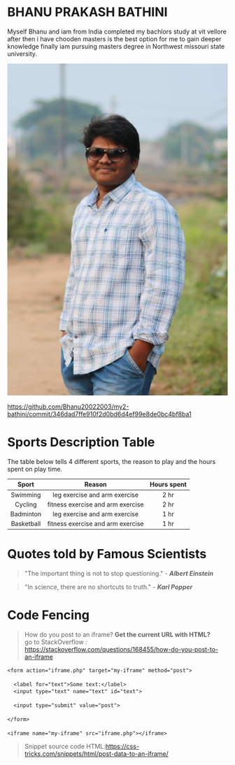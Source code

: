 # BHANU PRAKASH BATHINI

Myself Bhanu and iam from India completed my bachlors study at vit vellore after then i have chooden masters is the best option for me to gain deeper knowledge finally iam pursuing masters degree in Northwest missouri state university.

![myimg](https://github.com/Bhanu20022003/my2-bathini/blob/main/image/IMG_1258.JPG)

<https://github.com/Bhanu20022003/my2-bathini/commit/346dad7ffe910f2d0bd6d4ef99e8de0bc4bf8ba1>


# Sports Description Table

The table below tells 4 different sports, the reason to play and the hours spent on play time.

| Sport | Reason    | Hours spent  |
| :----: | :------------------------------: | :-------------: |
| Swimming | leg exercise and arm exercise  | 2 hr  |
| Cycling | fitness exercise and arm exercise | 2 hr |
| Badminton | leg exercise and arm exercise  | 1 hr  |
| Basketball |fitness exercise and arm exercise  | 1 hr  |

# Quotes told by Famous Scientists
> "The important thing is not to stop questioning." - ***Albert Einstein*** <br/>

> "In science, there are no shortcuts to truth." - ***Karl Popper***

# Code Fencing 
>How do you post to an iframe?
>**Get the current URL with HTML?** </br>
go to StackOverflow : <https://stackoverflow.com/questions/168455/how-do-you-post-to-an-iframe>

```
<form action="iframe.php" target="my-iframe" method="post">
			
  <label for="text">Some text:</label>
  <input type="text" name="text" id="text">
			
  <input type="submit" value="post">
			
</form>
		
<iframe name="my-iframe" src="iframe.php"></iframe>

``````
>Snippet source code HTML:<https://css-tricks.com/snippets/html/post-data-to-an-iframe/>